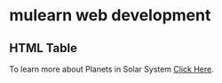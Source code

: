 # mulearn web development
## HTML Table
To learn more about Planets in Solar System [Click Here](https://gokuljdev.github.io/mulearn/).
